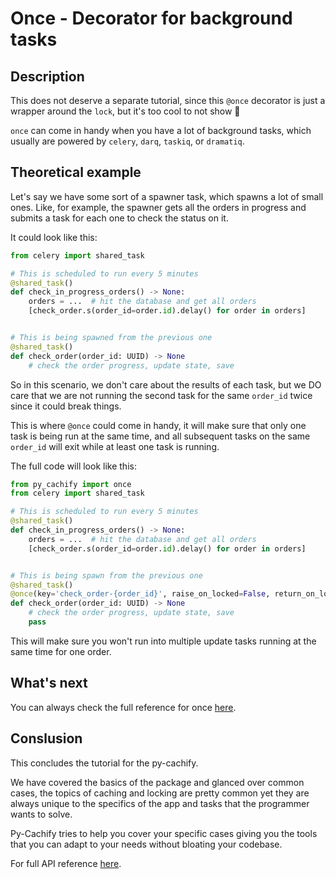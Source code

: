 # Once - Decorator for background tasks

## Description

This does not deserve a separate tutorial, since this `@once` decorator is just a wrapper around the `lock`, but it's too cool to not show 🙂

`once` can come in handy when you have a lot of background tasks, which usually are powered by `celery`, `darq`, `taskiq`, or `dramatiq`.

## Theoretical example

Let's say we have some sort of a spawner task, which spawns a lot of small ones.
Like, for example, the spawner gets all the orders in progress and submits a task for each one to check the status on it.

It could look like this:

```python
from celery import shared_task

# This is scheduled to run every 5 minutes
@shared_task()
def check_in_progress_orders() -> None:
    orders = ...  # hit the database and get all orders
    [check_order.s(order_id=order.id).delay() for order in orders]


# This is being spawned from the previous one
@shared_task()
def check_order(order_id: UUID) -> None
    # check the order progress, update state, save

```

So in this scenario, we don't care about the results of each task, but we DO care that we are not running the second task for the same `order_id` twice
since it could break things.

This is where `@once` could come in handy, it will make sure that only one task is being run at the same time,
and all subsequent tasks on the same `order_id` will exit while at least one task is running.

The full code will look like this:

```python
from py_cachify import once
from celery import shared_task

# This is scheduled to run every 5 minutes
@shared_task()
def check_in_progress_orders() -> None:
    orders = ...  # hit the database and get all orders
    [check_order.s(order_id=order.id).delay() for order in orders]


# This is being spawn from the previous one
@shared_task()
@once(key='check_order-{order_id}', raise_on_locked=False, return_on_locked=None)  # raise_on_locked and return_on_locked can be omitted (those values are defaults)
def check_order(order_id: UUID) -> None
    # check the order progress, update state, save
    pass

```

This will make sure you won't run into multiple update tasks running at the same time for one order.

## What's next

You can always check the full reference for once [here](../../reference/once.md).

## Conslusion

This concludes the tutorial for the py-cachify.

We have covered the basics of the package and glanced over common cases,
the topics of caching and locking are pretty common yet they are always unique to the specifics of the app and tasks that the programmer wants to solve.

Py-Cachify tries to help you cover your specific cases giving you the tools that you can adapt to your needs without bloating your codebase.

For full API reference [here](../../reference/init.md).
